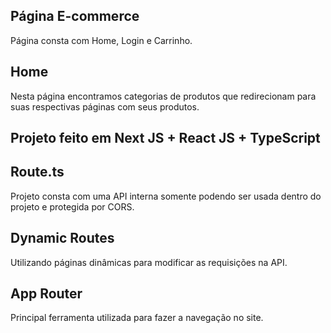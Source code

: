 ## Página E-commerce
Página consta com Home, Login e Carrinho.

## Home
Nesta página encontramos categorias de produtos que redirecionam para suas respectivas páginas com seus produtos.

## Projeto feito em Next JS + React JS + TypeScript

## Route.ts
Projeto consta com uma API interna somente podendo ser usada dentro do projeto e protegida por CORS.

## Dynamic Routes
Utilizando páginas dinâmicas para modificar as requisições na API.

## App Router
Principal ferramenta utilizada para fazer a navegação no site.
